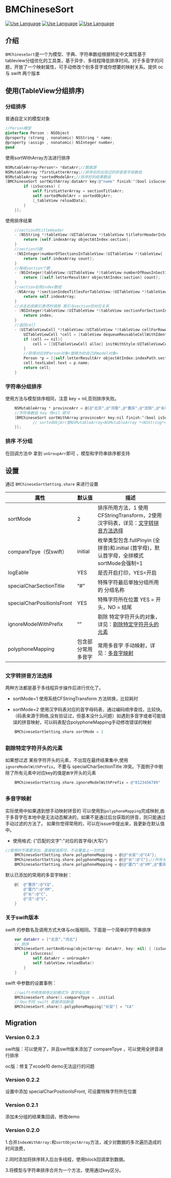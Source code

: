 BMChineseSort
=======================
[![Use Language](https://img.shields.io/badge/language-objc-green.svg)](https://github.com/Baymax0/BMChineseSort)
[![Use Language](https://img.shields.io/badge/language-swift-orange.svg)](https://github.com/Baymax0/BMChineseSort)
[![Use Language](https://img.shields.io/badge/version-0.2.3-blue.svg)](https://github.com/Baymax0/BMChineseSort)

## 介绍
`BMChineseSort`是一个为模型、字典、字符串数组根据特定中文属性基于tableview分组优化的工具类，基于异步、多线程降低排序时间。对于多音字的问题，开放了一个映射属性，可手动修改个别多音字或你想要的映射关系。提供 oc 与 swift 两个版本


## 使用(TableView分组排序)

### 分组排序

普通自定义的模型对象
```objective-c
//Person模型
@interface Person : NSObject
@property (strong , nonatomic) NSString * name;
@property (assign , nonatomic) NSInteger number;
@end
```

使用sortWithArray方法进行排序
```objective-c
NSMutableArray<Person*> *dataArr;//数据源
NSMutableArray *firstLetterArray;//排序后的出现过的拼音首字母数组
NSMutableArray *sortedModelArr;//排序好的结果数组
[BMChineseSort sortWithArray:dataArr key:@"name" finish:^(bool isSuccess, NSMutableArray *unGroupArr, NSMutableArray *sectionTitleArr, NSMutableArray<NSMutableArray *> *sortedObjArr) {
        if (isSuccess) {
            self.firstLetterArray = sectionTitleArr;
            self.sortedModelArr = sortedObjArr;
            [_tableView reloadData];
        }
    }];
```

使用排序结果
```objective-c
    //section的titleHeader
    - (NSString *)tableView:(UITableView *)tableView titleForHeaderInSection:(NSInteger)section {
        return [self.indexArray objectAtIndex:section];
    }
    //section行数
    -(NSInteger)numberOfSectionsInTableView:(UITableView *)tableView{
        return [self.indexArray count];
    }
    //每组section个数
    - (NSInteger)tableView:(UITableView *)tableView numberOfRowsInSection:(NSInteger)section{
        return [[self.letterResultArr objectAtIndex:section] count];
    }
    //section右侧index数组
    -(NSArray *)sectionIndexTitlesForTableView:(UITableView *)tableView{
        return self.indexArray;
    }
    //点击右侧索引表项时调用 索引与section的对应关系
    - (NSInteger)tableView:(UITableView *)tableView sectionForSectionIndexTitle:(NSString *)title atIndex:(NSInteger)index{
        return index;
    }
    //返回cell
    - (UITableViewCell *)tableView:(UITableView *)tableView cellForRowAtIndexPath:(NSIndexPath *)indexPath{
        UITableViewCell *cell = [tableView dequeueReusableCellWithIdentifier:@"CELL"];
        if (cell == nil){
            cell = [[UITableViewCell alloc] initWithStyle:UITableViewCellStyleDefault reuseIdentifier:@"CELL"];
        }
        //获得对应的Person对象<替换为你自己的model对象>
        Person *p = [[self.letterResultArr objectAtIndex:indexPath.section] objectAtIndex:indexPath.row];
        cell.textLabel.text = p.name;
        return cell;
    }
```


### 字符串分组排序
使用方法与模型排序相同，注意 key = nil,否则排序失败。
```objective-c
    NSMutableArray * provinceArr = @[@"北京",@"河南",@"重庆",@"沈阳",@"长春",@"abc",];
    //字符串数组 key 传nil 即可
    [BMChineseSort sortWithArray:provinceArr key:nil finish:^(bool isSuccess, NSMutableArray *unGroupArr, NSMutableArray *sectionTitleArr, NSMutableArray<NSMutableArray *> *sortedObjArr){
            // sortedObjArr是NSMutableArray<NSMutableArray *<NSString*>>类型
    }];
```

### 排序 不分组

在回调方法中 拿到 `unGroupArr`即可 ，模型和字符串排序都支持

## 设置

通过 `BMChineseSortSetting.share` 来进行设置

属性|默认值|描述
-|-|-
sortMode| 2 | 排序所用方法，1 使用CFStringTransform，2使用汉字码表，详见：[文字转拼音方法选择](#0)
compareTpye（仅swift）| initial | 枚举类型包含.fullPinyin (全拼音)和.initial (首字母)，默认首字母，全拼模式sortMode会强制=1
logEable| YES |是否开启打印，YES=开启
specialCharSectionTitle| “#” |特殊字符最后单独分组所用的 分组名称
specialCharPositionIsFront| YES |特殊字符所在位置 YES = 开头，NO = 结尾
ignoreModelWithPrefix| “” |剔除 特定字符开头的对象，详见：[剔除特定字符开头的元素](#1)
polyphoneMapping| 包含部分常用多音字 |常用多音字 手动映射，详见：[多音字映射](#2)

<h2 id="0"> </h2>

### 文字转拼音方法选择

两种方法都是基于多线程异步操作后进行优化了。

- sortMode=1 使用系统CFStringTransform 方法转换，比较耗时

- sortMode=2 使用汉字码表对应的首字母码表，通过编码顺序查找，比较快。（码表来源于网络,没有验证过，但基本没什么问题）如遇到多音字或者可能错误的拼音映射，可以码表配合polyphoneMapping手动修改错误的映射

```objective-c
    BMChineseSortSetting.share.sortMode = 1
```
<h2 id="1"> </h2>

### 剔除特定字符开头的元素

如果想过滤 某些字符开头的元素，不出现在最终结果集中,使用 `ignoreModelWithPrefix`，不要与 specialCharSectionTitle 冲突。下面例子中剔除了所有元素中对应key的值是`数字`开头的元素
```objective-c
    BMChineseSortSetting.share.ignoreModelWithPrefix = @"0123456789"
```
<h2 id="2"> </h2>

### 多音字映射

实际使用中如果遇到想手动映射拼音的 可以使用到`polyphoneMapping`完成映射,由于多音字在本地中是无法动态解决的，如果不是通过后台获取的拼音，则只能通过手动过滤的方法了。
如果你觉得常用的，可以在issue中提出来，我更新在默认值中。

- 使用格式: {"匹配的文字":"对应的首字母(大写)"}

```objective-c
//使用时不需要添加，直接赋值即可，不会覆盖上一次的值
    BMChineseSortSetting.share.polyphoneMapping = @{@"长安":@"CA"};
    BMChineseSortSetting.share.polyphoneMapping = @{@"长":@"C"};//所有长 都映射为chang(C)
    BMChineseSortSetting.share.polyphoneMapping = @{@"厦门":@"XM",@"重庆":@"CQ"};
```
默认已添加的常用的多音字映射：
```objective-c
    @{  @"重庆":@"CQ",
        @"厦门":@"XM",
        @"长":@"C",
        @"沈":@"S",
    }
```


### 关于swift版本

swift 的参数名及调用方式大体与oc版相同。下面是一个简单的字符串排序
```swift
    var dataArr = ["北京","河北"]
    // 排序
    BMChineseSort.sortAndGroup(objectArray: dataArr, key: nil) { (isSuccess, unGroupArr, _, _) in
        if isSuccess{
            self.dataArr = unGroupArr
            self.tableView.reloadData()
        }
    }
```

swift 中参数的设置事例：
```swift
    //swift中修改排序比较模式为 首字母比较
    BMChineseSort.share().compareTpye = .initial
    //与oc不同 swift 直接添加新值
    BMChineseSort.share().polyphoneMapping["长安"] = "CA"
```


## Migration

### Version 0.2.3

swift版：可以使用了，并且swift版本添加了 compareTpye ，可以使用全拼音进行排序

oc版：修复了xcode10 demo无法运行的问题

### Version 0.2.2

设置中添加 specialCharPositionIsFront, 可设置特殊字符所在位置

### Version 0.2.1

添加未分组的结果集回调，修改demo

### Version 0.2.0

1.合并`IndexWithArray:`和`sortObjectArray`方法，减少对数据的多次遍历造成的时间浪费，

2.同时添加将排序转入后台多线程，使用block回调拿到数据。

3.将模型与字符串排序合并为一个方法，使用通过key区分。

<!-- 
sublime编辑时自动刷新用:
<meta http-equiv="refresh" content="8"> 
-->


